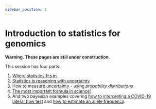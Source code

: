 ```yaml
---
sidebar_position: 1
---
```


# Introduction to statistics for genomics

**Warning. These pages are still under construction.**

This session has four parts:

1. [Where statistics fits in](./diagram.md)
2. [Statistics is reasoning with uncertainty](./reasoning.md)
3. [How to measure uncertainty - using *probability distributions*](./some_distributions.md)
4. [The most important formula in science!](./bayes.md)
5. And two bayesian examples covering [how to interpreting a COVID-19 lateral flow test](./covid.md) and [how to
   estimate an allele frequency](./allele-frequencies.md).

